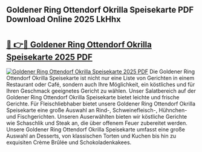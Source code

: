 ## Goldener Ring Ottendorf Okrilla Speisekarte PDF Download Online 2025 LkHhx

# <h2><a href="http://gc82w2.nevu.top/?p=Goldener+Ring+Ottendorf+Okrilla+Speisekarte">🔗 👉🔴 Goldener Ring Ottendorf Okrilla Speisekarte 2025 PDF</a></h2>

[![Goldener Ring Ottendorf Okrilla Speisekarte 2025 PDF](https://i.imgur.com/dBaPXMq.png)](http://gc82w2.nevu.top/?p=Goldener+Ring+Ottendorf+Okrilla+Speisekarte)
Die Goldener Ring Ottendorf Okrilla Speisekarte ist nicht nur eine Liste von Gerichten in einem Restaurant oder Café, sondern auch Ihre Möglichkeit, ein köstliches und für Ihren Geschmack geeignetes Gericht zu wählen. Unser Salatbereich auf der Goldener Ring Ottendorf Okrilla Speisekarte bietet leichte und frische Gerichte. Für Fleischliebhaber bietet unsere Goldener Ring Ottendorf Okrilla Speisekarte eine große Auswahl an Rind-, Schweinefleisch-, Hühnchen- und Fischgerichten. Unseren Auserwählten bieten wir köstliche Gerichte wie Schaschlik und Steak an, die über offenem Feuer zubereitet werden. Unsere Goldener Ring Ottendorf Okrilla Speisekarte umfasst eine große Auswahl an Desserts, von klassischen Torten und Kuchen bis hin zu exquisiten Crème Brûlée und Schokoladenkakees.
